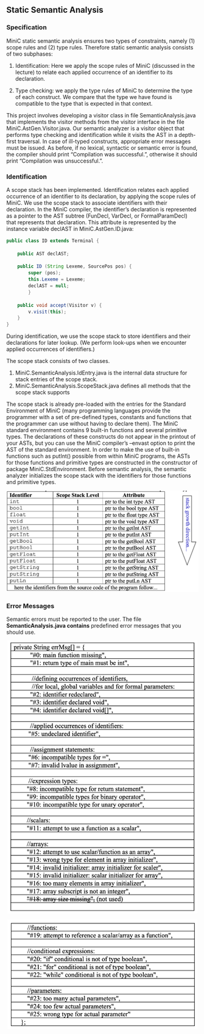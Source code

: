 ## Static Semantic Analysis

### Specification
MiniC static semantic analysis ensures two types of constraints, namely (1) scope rules and (2) type rules. Therefore static semantic analysis consists of two subphases:

1. Identification: Here we apply the scope rules of MiniC (discussed in the lecture) to relate each applied occurrence of an identifier to its declaration.

2. Type checking: we apply the type rules of MiniC to determine the type of each construct. We compare that the type we have found is compatible to the type that is expected in that context.

This project involves developing a visitor class in file SemanticAnalysis.java that implements the visitor methods from the visitor interface in the file MiniC.AstGen.Visitor.java. Our semantic analyzer is a visitor object that performs type checking and identification while it visits the AST in a depth-first traversal. In case of ill-typed constructs, appropriate error messages must be issued. As before, if no lexical, syntactic or semantic error is found, the compiler should print “Compilation was successful.”, otherwise it should print “Compilation was unsuccessful.”.


### Identification
A scope stack has been implemented. Identification relates each applied occurrence of an identifier to its declaration, by applying the scope rules of MiniC. We use the scope stack to associate identifiers with their declaration. In the MiniC compiler, the identifier’s declaration is represented as a pointer to the AST subtree (FunDecl, VarDecl, or FormalParamDecl) that represents that declaration. This attribute is represented by the instance variable declAST in MiniC.AstGen.ID.java:

```java
public class ID extends Terminal {
    
    public AST declAST;

    public ID (String Lexeme, SourcePos pos) {
        super (pos);
        this.Lexeme = Lexeme;
        declAST = null;
        }

    public void accept(Visitor v) {
        v.visit(this);
    }
}
```

During identification, we use the scope stack to store identifiers and their declarations for later lookup. (We perform look-ups when we encounter applied occurrences of identifiers.)

The scope stack consists of two classes.
1. MiniC.SemanticAnalysis.IdEntry.java is the internal data structure for stack entries of the scope stack.
2. MiniC.SemanticAnalysis.ScopeStack.java defines all methods that the scope stack supports

The scope stack is already pre-loaded with the entries for the Standard Environment of MiniC (many programming languages provide the programmer with a set of pre-defined types, constants and functions that the programmer can use without having to declare them). The MiniC standard environment contains 9 built-in functions and several primitive types. The declarations of these constructs do not appear in the printout of your ASTs, but you can use the MiniC compiler’s –envast option to print the AST of the standard environment. In order to make the use of built-in functions such as putInt() possible from within MiniC programs, the ASTs for those functions and primitive types are constructed in the constructor of package MiniC.StdEnvironment. Before semantic analysis, the semantic analyzer initializes the scope stack with the identifiers for those functions and primitive types.


<p align="center">
  <img src="../img/scope_stack_level.png" alt="drawing" width="600"/>
</p>

### Error Messages
Semantic errors must be reported to the user. The file **SemanticAnalysis.java contains** predefined error messages that you should use.

<p align="center">
  <img src="../img/error_message_1.png" alt="drawing" width="500"/>
</p>
<p align="center">
  <img src="../img/error_message_2.png" alt="drawing" width="500"/>
</p>

